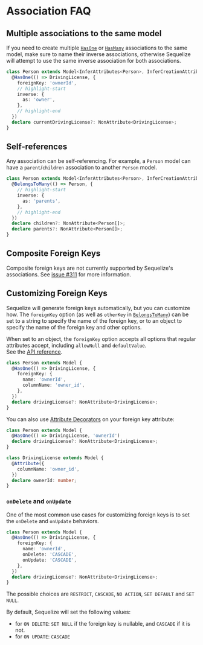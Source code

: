 # Association FAQ

## Multiple associations to the same model

If you need to create multiple [`HasOne`](./has-one.md) or [`HasMany`](./has-many.md) associations to the same model, make sure to name their inverse associations,
otherwise Sequelize will attempt to use the same inverse association for both associations.

```ts
class Person extends Model<InferAttributes<Person>, InferCreationAttributes<Person>> {
  @HasOne(() => DrivingLicense, {
    foreignKey: 'ownerId',
    // highlight-start
    inverse: {
      as: 'owner',
    },
    // highlight-end
  })
  declare currentDrivingLicense?: NonAttribute<DrivingLicense>;
}
```

## Self-references

Any association can be self-referencing. For example, a `Person` model can have a `parent`/`children` association to another `Person` model.

```ts
class Person extends Model<InferAttributes<Person>, InferCreationAttributes<Person>> {
  @BelongsToMany(() => Person, {
    // highlight-start
    inverse: {
      as: 'parents',
    },
    // highlight-end
  })
  declare children?: NonAttribute<Person[]>;
  declare parents?: NonAttribute<Person[]>;
}
```

## Composite Foreign Keys

Composite foreign keys are not currently supported by Sequelize's associations. See [issue #311](https://github.com/sequelize/sequelize/issues/311) for more information.

## Customizing Foreign Keys

Sequelize will generate foreign keys automatically, but you can customize how. The `foreignKey` option (as well as `otherKey` in [`BelongsToMany`](./belongs-to-many.md)) 
can be set to a string to specify the name of the foreign key, or to an object to specify the name of the foreign key and other options.

When set to an object, the `foreignKey` option accepts all options that regular attributes accept, including `allowNull` and `defaultValue`.  
See the [API reference](pathname:///api/v7/interfaces/_sequelize_core.ForeignKeyOptions.html).

```ts
class Person extends Model {
  @HasOne(() => DrivingLicense, {
    foreignKey: {
      name: 'ownerId',
      columnName: 'owner_id',
    },
  })
  declare drivingLicense?: NonAttribute<DrivingLicense>;
}
```

You can also use [Attribute Decorators](../models/defining-models.mdx) on your foreign key attribute:

```ts
class Person extends Model {
  @HasOne(() => DrivingLicense, 'ownerId')
  declare drivingLicense?: NonAttribute<DrivingLicense>;
}

class DrivingLicense extends Model {
  @Attribute({ 
    columnName: 'owner_id',
  })
  declare ownerId: number;
}
```

### `onDelete` and `onUpdate`

One of the most common use cases for customizing foreign keys is to set the `onDelete` and `onUpdate` behaviors.

```ts
class Person extends Model {
  @HasOne(() => DrivingLicense, {
    foreignKey: {
      name: 'ownerId',
      onDelete: 'CASCADE',
      onUpdate: 'CASCADE',
    },
  })
  declare drivingLicense?: NonAttribute<DrivingLicense>;
}
```

The possible choices are `RESTRICT`, `CASCADE`, `NO ACTION`, `SET DEFAULT` and `SET NULL`.

By default, Sequelize will set the following values:

- for `ON DELETE`: `SET NULL` if the foreign key is nullable, and `CASCADE` if it is not.
- for `ON UPDATE`: `CASCADE`